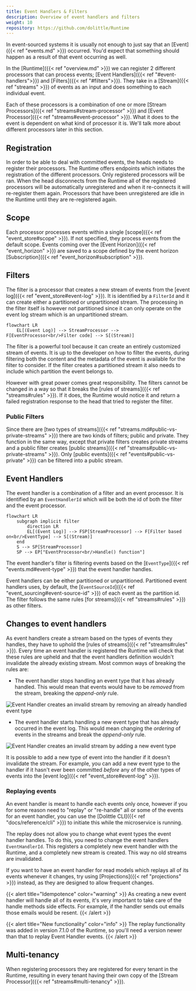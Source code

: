 ```yaml
---
title: Event Handlers & Filters
description: Overview of event handlers and filters
weight: 10
repository: https://github.com/dolittle/Runtime
---
```


In event-sourced systems it is usually not enough to just say that an [Event]({{< ref "events.md" >}}) occurred. You'd expect that something should happen as a result of that event occurring as well.

In the [Runtime]({{< ref "overview.md" >}}) we can register 2 different processors that can process events; [Event Handlers]({{< ref "#event-handlers">}}) and [Filters]({{< ref "#filters">}}).
They take in a [Stream]({{< ref "streams" >}}) of events as an input and does something to each individual event.

Each of these processors is a combination of one or more [Stream Processors]({{< ref "streams#stream-processor" >}}) and [Event Processor]({{< ref "streams#event-processor" >}}).
What it does to the event is dependent on what kind of processor it is. We'll talk more about different processors later in this section.

## Registration

In order to be able to deal with committed events, the heads needs to register their processors. The Runtime offers endpoints which initiates the registration of the different processors. Only registered processors will be ran. When the head disconnects from the Runtime all of the registered processors will be automatically unregistered and when it re-connects it will re-register them again. Processors that have been unregistered are idle in the Runtime until they are re-registered again.

## Scope

Each processor processes events within a single [scope]({{< ref "event_store#scope" >}}). If not specified, they process events from the default scope. Events coming over the [Event Horizon]({{< ref "event_horizon" >}}) are saved to a scope defined by the event horizon [Subscription]({{< ref "event_horizon#subscription" >}}).

## Filters

The filter is a processor that creates a new stream of events from the [event log]({{< ref "event_store#event-log" >}}). It is identified by a `FilterId` and it can create either a partitioned or unpartitioned stream. The processing in the filter itself is however not partitioned since it can only operate on the event log stream which is an unpartitioned stream.

```mermaid
flowchart LR
    EL[(Event Log)] --> StreamProcessor --> F[EventProcessor<br/>Filter code] --> S[(Stream)]
```

The filter is a powerful tool because it can create an entirely customized stream of events. It is up to the developer on how to filter the events, during filtering both the content and the metadata of the event is available for the filter to consider. If the filter creates a partitioned stream it also needs to include which partition the event belongs to.

However with great power comes great responsibility. The filters cannot be changed in a way so that it breaks the [rules of streams]({{< ref "streams#rules" >}}). If it does, the Runtime would notice it and return a failed registration response to the head that tried to register the filter.

### Public Filters

Since there are [two types of streams]({{< ref "streams.md#public-vs-private-streams" >}}) there are two kinds of filters; public and private. They function in the same way, except that private filters creates private streams and a public filter creates [public streams]({{< ref "streams#public-vs-private-streams" >}}). Only [public events]({{< ref "events#public-vs-private" >}}) can be filtered into a public stream.

## Event Handlers

The event handler is a combination of a filter and an event processor. It is identified by an `EventHandlerId` which will be both the id of both the filter and the event processor.

```mermaid
flowchart LR
    subgraph implicit filter
        direction LR
        EL[(Event Log)] --> FSP[StreamProcessor] --> F[Filter based on<br/>EventType] --> S[(Stream)]
    end
    S --> SP[StreamProcessor]
    SP --> EP["EventProcessor<br/>Handle() function"]
```
The event handler's filter is filtering events based on the [`EventType`]({{< ref "events.md#event-type" >}}) that the event handler handles.

Event handlers can be either partitioned or unpartitioned. Partitioned event handlers uses, by default, the [`EventSourceId`]({{< ref "event_sourcing#event-source-id" >}}) of each event as the partition id. The filter follows the same rules [for streams]({{< ref "streams#rules" >}}) as other filters.

## Changes to event handlers

As event handlers create a stream based on the types of events they handles, they have to uphold the [rules of streams]({{< ref "streams#rules" >}}). Every time an event handler is registered the Runtime will check that these rules are upheld and that the event handlers definition wouldn't invalidate the already existing stream. Most common ways of breaking the rules are:

- The event handler stops handling an event type that it has already handled. This would mean that events would have to be _removed_ from the stream, breaking the _append-only_ rule.

![Event Handler creates an invalid stream by removing an already handled event type](/images/concepts/eventhandler_removed.png)
- The event handler starts handling a new event type that has already occurred in the event log. This would mean changing the _ordering_ of events in the streams and break the _append-only_ rule.

![Event Handler creates an invalid stream by adding a new event type](/images/concepts/eventhandler_added.png)

It is possible to add a new type of event into the handler if it doesn't invalidate the stream. For example, you can add a new event type to the handler if it hasn't ever been committed _before_ any of the other types of events into the [event log]({{< ref "event_store#event-log" >}}).

### Replaying events

An event handler is meant to handle each events only once, however if you for some reason need to "replay" or "re-handle" all or some of the events for an event handler, you can use the [Dolittle CLI]({{< ref "docs/reference/cli" >}}) to initiate this while the microservice is running.

The replay does not allow you to change what event types the event handler handles. To do this, you need to change the event handlers `EventHandlerId`. This registers a completely new event handler with the Runtime, and a completely new stream is created. This way no old streams are invalidated.

If you want to have an event handler for read models which replays all of its events whenever it changes, try using [Projections]({{< ref "projections" >}}) instead, as they are designed to allow frequent changes.

{{< alert title="Idempotence" color="warning" >}}
As creating a new event handler will handle all of its events, it's very important to take care of the handle methods side effects. For example, if the handler sends out emails those emails would be resent.
{{< /alert >}}

{{< alert title="New functionality" color="info" >}}
The replay functionality was added in version 7.1.0 of the Runtime, so you'll need a version newer than that to replay Event Handler events.
{{< /alert >}}

## Multi-tenancy

When registering processors they are registered for every tenant in the Runtime, resulting in every tenant having their own copy of the [Stream Processor]({{< ref "streams#multi-tenancy" >}}).
